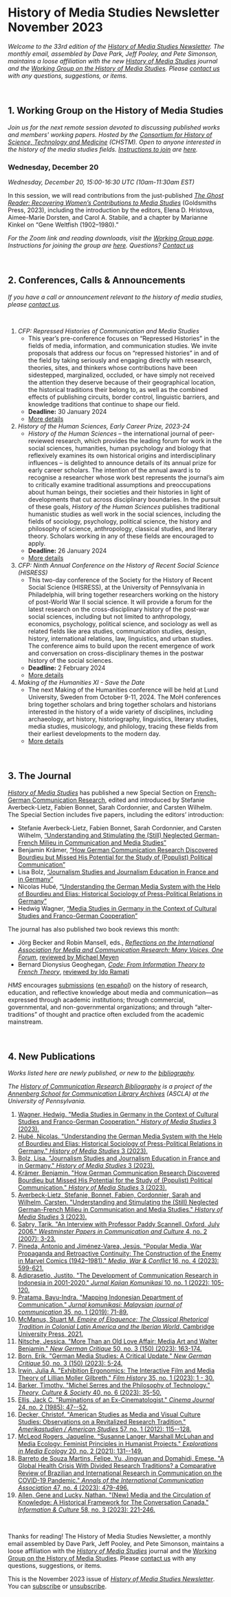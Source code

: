 # History of Media Studies Newsletter November 2023 

*Welcome to the 33rd edition of the [History of Media Studies Newsletter](https://hms.mediastudies.press/newsletter). The monthly email, assembled by Dave Park, Jeff Pooley, and Pete Simonson, maintains a loose affiliation with the new [*History of Media Studies*](https://hms.mediastudies.press) journal and the [Working Group on the History of Media Studies](https://www.chstm.org/media-studies). Please [contact us](mailto:hms@mediastudies.press) with any questions, suggestions, or items.*

<br>


## 1. Working Group on the History of Media Studies

*Join us for the next remote session devoted to discussing published works and members' working papers. Hosted by the [Consortium for History of Science, Technology and Medicine](https://www.chstm.org/media-studies) (CHSTM). Open to anyone interested in the history of the media studies fields. [Instructions to join](https://hms.mediastudies.press/working-group) are [here](https://hms.mediastudies.press/working-group).*

### Wednesday, December 20

*Wednesday, December 20, 15:00-16:30 UTC (10am-11:30am EST)*

In this session, we will read contributions from the just-published [*The Ghost Reader: Recovering Women’s Contributions to Media Studies*](https://mitpress.mit.edu/9781913380748/the-ghost-reader/) (Goldsmiths Press, 2023), including the introduction by the editors, Elena D. Hristova, Aimee-Marie Dorsten, and Carol A. Stabile, and a chapter by Marianne Kinkel on “Gene Weltfish (1902–1980).”

*For the Zoom link and reading downloads, visit the [Working Group page](https://www.chstm.org/media-studies). Instructions for joining the group are [here](https://hms.mediastudies.press/working-group). Questions? [Contact us](mailto:hms@mediastudies.press)*

<br>


## 2. Conferences, Calls & Announcements

*If you have a call or announcement relevant to the history of media studies, please [contact us](mailto:hms@mediastudies.press).*

<br>

1. *CFP: Repressed Histories of Communication and Media Studies* 
	* This year’s pre-conference focuses on “Repressed Histories” in the fields of media, information, and communication studies. We invite proposals that address our focus on “repressed histories” in and of the field by taking seriously and engaging directly with research, theories, sites, and thinkers whose contributions have been sidestepped, marginalized, occluded, or have simply not received the attention they deserve because of their geographical location, the historical traditions their belong to, as well as the combined effects of publishing circuits, border control, linguistic barriers, and knowledge traditions that continue to shape our field.
	* **Deadline:** 30 January 2024
	* [More details](https://www.icahdq.org/mpage/ICA24-repressed)
1. *History of the Human Sciences, Early Career Prize, 2023-24* 
	* *History of the Human Sciences* – the international journal of peer-reviewed research, which provides the leading forum for work in the social sciences, humanities, human psychology and biology that reflexively examines its own historical origins and interdisciplinary influences – is delighted to announce details of its annual prize for early career scholars. The intention of the annual award is to recognise a researcher whose work best represents the journal’s aim to critically examine traditional assumptions and preoccupations about human beings, their societies and their histories in light of developments that cut across disciplinary boundaries. In the pursuit of these goals, *History of the Human Sciences* publishes traditional humanistic studies as well work in the social sciences, including the fields of sociology, psychology, political science, the history and philosophy of science, anthropology, classical studies, and literary theory. Scholars working in any of these fields are encouraged to apply.
	* **Deadline:** 26 January 2024
	* [More details](https://app.sparkmailapp.com/web-share/izhXTP-JJSxUS1ofISEx3dJXkT6W2H1ltStRcr8Y)
1. *CFP: Ninth Annual Conference on the History of Recent Social Science (HISRESS)* 
	* This two-day conference of the Society for the History of Recent Social Science (HISRESS), at the University of Pennsylvania in Philadelphia, will bring together researchers working on the history of post-World War II social science. It will provide a forum for the latest research on the cross-disciplinary history of the post-war social sciences, including but not limited to anthropology, economics, psychology, political science, and sociology as well as related fields like area studies, communication studies, design, history, international relations, law, linguistics, and urban studies. The conference aims to build upon the recent emergence of work and conversation on cross-disciplinary themes in the postwar history of the social sciences.
	* **Deadline:** 2 February 2024
	* [More details](https://hisress.org/cfp/)
1. *Making of the Humanities XI - Save the Date* 
	* The next Making of the Humanities conference will be held at Lund University, Sweden from October 9-11, 2024. The MoH conferences bring together scholars and bring together scholars and historians interested in the history of a wide variety of disciplines, including archaeology, art history, historiography, linguistics, literary studies, media studies, musicology, and philology, tracing these fields from their earliest developments to the modern day.
	* [More details](https://www.historyofhumanities.org/2023/10/31/making-of-the-humanities-xi-save-the-date/)


<br>


## 3. The Journal

[*History of Media Studies*](https://hms.mediastudies.press) has published a new Special Section on [French-German Communication Research](https://hms.mediastudies.press), edited and introduced by Stefanie Averbeck-Lietz, Fabien Bonnet, Sarah Cordonnier, and Carsten Wilhelm. The Special Section includes five papers, including the editors’ introduction:

* Stefanie Averbeck-Lietz, Fabien Bonnet, Sarah Cordonnier, and Carsten Wilhelm, [“Understanding and Stimulating the (Still) Neglected German-French Milieu in Communication and Media Studies”](https://hms.mediastudies.press/pub/fg-introduction/)
* Benjamin Krämer, [“How German Communication Research Discovered Bourdieu but Missed His Potential for the Study of (Populist) Political Communication”](https://hms.mediastudies.press/pub/fg-kramer/)
* Lisa Bolz, [“Journalism Studies and Journalism Education in France and in Germany”](https://hms.mediastudies.press/pub/fg-bolz)
* Nicolas Hubé, [“Understanding the German Media System with the Help of Bourdieu and Elias: Historical Sociology of Press-Political Relations in Germany”](https://hms.mediastudies.press/pub/fg-hube/)
* Hedwig Wagner, [“Media Studies in Germany in the Context of Cultural Studies and Franco-German Cooperation”](https://hms.mediastudies.press/pub/fg-wagner)

The journal has also published two book reviews this month:

* Jörg Becker and Robin Mansell, eds., [*Reflections on the International Association for Media and Communication Research: Many Voices, One Forum*](https://link.springer.com/book/10.1007/978-3-031-16383-8), [reviewed by Michael Meyen](https://hms.mediastudies.press/pub/meyen-review/)
* Bernard Dionysius Geoghegan, [*Code: From Information Theory to French Theory*](https://www.dukeupress.edu/code), [reviewed by Ido Ramati](https://hms.mediastudies.press/pub/ramati-review)

*HMS* encourages [submissions](https://hms.mediastudies.press/author-guidelines) ([en español](https://hms.mediastudies.press/directrices-para-autores)) on the history of research, education, and reflective knowledge about media and communication—as expressed through academic institutions; through commercial, governmental, and non-governmental organizations; and through “alter-traditions” of thought and practice often excluded from the academic mainstream.

<br>


## 4. New Publications

*Works listed here are newly published, or new to the [bibliography](https://www.asc.upenn.edu/research/centers/annenberg-school-communication-library-archives/collections/history-field).*

*The [History of Communication Research Bibliography](https://www.asc.upenn.edu/research/centers/annenberg-school-communication-library-archives/collections/history-field) is a project of the [Annenberg School for Communication Library Archives](https://www.asc.upenn.edu/research/centers/annenberg-school-for-communication-library-archives) (ASCLA) at the University of Pennsylvania.* 


1. [Wagner, Hedwig. "Media Studies in Germany in the Context of Cultural Studies and Franco-German Cooperation." _History of Media Studies_ 3 (2023). ](https://www.bibsonomy.org/bibtex/27c6d696efdb87ec10acc2c65caebb3fe)
1. [Hubé, Nicolas. "Understanding the German Media System with the Help of Bourdieu and Elias: Historical Sociology of Press-Political Relations in Germany." _History of Media Studies_ 3 (2023). ](https://www.bibsonomy.org/bibtex/2003560a3b8a07f9579b522ca4b619ef4)
1. [Bolz, Lisa. "Journalism Studies and Journalism Education in France and in Germany." _History of Media Studies_ 3 (2023). ](https://www.bibsonomy.org/bibtex/2f46cb47c51d9ab5ff8f9aa266b392e0d)
1. [Krämer, Benjamin. "How German Communication Research Discovered Bourdieu but Missed His Potential for the Study of (Populist) Political Communication." _History of Media Studies_ 3 (2023). ](https://www.bibsonomy.org/bibtex/29eeb6d76b9ba05e743d8a2db91362555)
1. [Averbeck-Lietz, Stefanie, Bonnet, Fabien, Cordonnier, Sarah and Wilhelm, Carsten. "Understanding and Stimulating the (Still) Neglected German-French Milieu in Communication and Media Studies." _History of Media Studies_ 3 (2023). ](https://www.bibsonomy.org/bibtex/2ef7e0c4774e50a9c0551ed2a3e032901)
1. [Sabry, Tarik. "An Interview with Professor Paddy Scannell, Oxford, July 2006." _Westminster Papers in Communication and Culture_ 4, no. 2 (2007): 3-23. ](https://www.bibsonomy.org/bibtex/21e48100c350f025c0f919401a8415426)
1. [Pineda, Antonio and Jiménez-Varea, Jesús. "Popular Media, War Propaganda and Retroactive Continuity: The Construction of the Enemy in Marvel Comics (1942–1981)." _Media, War & Conflict_ 16, no. 4 (2023): 599-621. ](https://www.bibsonomy.org/bibtex/21d70f7325ab8136a60a7196d7c63ae6f)
1. [Adiprasetio, Justito. "The Development of Communication Research in Indonesia in 2001-2020." _Jurnal Kajian Komunikasi_ 10, no. 1 (2022): 105-120. ](https://www.bibsonomy.org/bibtex/2ebe42b2e93ff9aa1cf4204be29dee3db)
1. [Pratama, Bayu-Indra. "Mapping Indonesian Department of Communication." _Jurnal komunikasi: Malaysian journal of communication_ 35, no. 1 (2019): 71-89. ](https://www.bibsonomy.org/bibtex/2be92389efa0bb99d0639ea1da5efbf98)
1. [McManus, Stuart M. _Empire of Eloquence: The Classical Rhetorical Tradition in Colonial Latin America and the Iberian World_. Cambridge University Press, 2021. ](https://www.bibsonomy.org/bibtex/256f8bb242282c75629af2adb3eb67d2f)
1. [Nitsche, Jessica. "More Than an Old Love Affair: Media Art and Walter Benjamin." _New German Critique_ 50, no. 3 (150) (2023): 163-174. ](https://www.bibsonomy.org/bibtex/2911387bf56f8968cc62ab9c629004f94)
1. [Born, Erik. "German Media Studies: A Critical Update." _New German Critique_ 50, no. 3 (150) (2023): 5-24. ](https://www.bibsonomy.org/bibtex/2c534a519fa400039d37a2398ff92d14d)
1. [Irwin, Julia A. "Exhibition Ergonomics: The Interactive Film and Media Theory of Lillian Moller Gilbreth." _Film History_ 35, no. 1 (2023): 1 - 30. ](https://www.bibsonomy.org/bibtex/222d81a248c93f8e42b5e43e7916edbf4)
1. [Barker, Timothy. "Michel Serres and the Philosophy of Technology." _Theory, Culture & Society_ 40, no. 6 (2023): 35-50. ](https://www.bibsonomy.org/bibtex/2de4128992a6ff3e6b303f2b9fbee9c89)
1. [Ellis, Jack C. "Ruminations of an Ex-Cinematologist." _Cinema Journal_ 24, no. 2 (1985): 47--52. ](https://www.bibsonomy.org/bibtex/2f1f017076f60af5edf737eb61b087e12)
1. [Decker, Christof. "American Studies as Media and Visual Culture Studies: Observations on a Revitalized Research Tradition." _Amerikastudien / American Studies_ 57, no. 1 (2012): 115--128. ](https://www.bibsonomy.org/bibtex/228c6f34cd2d03a1ffaf4865639d64fe6)
1. [McLeod Rogers, Jaqueline. "Susanne Langer, Marshall McLuhan and Media Ecology: Feminist Principles in Humanist Projects." _Explorations in Media Ecology_ 20, no. 2 (2021): 131--149. ](https://www.bibsonomy.org/bibtex/2b29afc5b34079aa7744fa34b48f3846d)
1. [Barreto de Souza Martins, Felipe, Yu, Jingyuan and Domahidi, Emese. "A Global Health Crisis With Divided Research Traditions? a Comparative Review of Brazilian and International Research in Communication on the COVID-19 Pandemic." _Annals of the International Communication Association_ 47, no. 4 (2023): 479-496. ](https://www.bibsonomy.org/bibtex/269f38c74cecbf098156c4e14e2e83133)
1. [Allen, Gene and Lucky, Nathan. "(New) Media and the Circulation of Knowledge: A Historical Framework for The Conversation Canada." _Information & Culture_ 58, no. 3 (2023): 221-246. ](https://www.bibsonomy.org/bibtex/24bd9c933e9a5ce490c5cce70ab0bb51e)

<br>



Thanks for reading! The History of Media Studies Newsletter, a monthly email assembled by Dave Park, Jeff Pooley, and Pete Simonson, maintains a loose affiliation with the [*History of Media Studies*](https://hms.mediastudies.press) journal and the [Working Group on the History of Media Studies](https://www.chstm.org/media-studies). Please [contact us](mailto:hms@mediastudies.press) with any questions, suggestions, or items.

This is the November 2023 issue of [*History of Media Studies Newsletter*](https://hms.mediastudies.press/newsletter). You can [subscribe](https://buttondown.email/hms) or [unsubscribe](https://buttondown.email/api/emails/unsubscribe/7357).